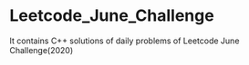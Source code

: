 # Leetcode_June_Challenge
It contains C++ solutions of daily problems of Leetcode June Challenge(2020)
